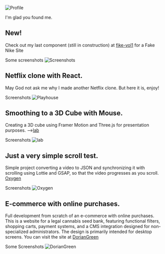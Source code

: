 
![Profile](https://drive.google.com/uc?id=1qqbZKFWCSAxm1VUrhvmnCoQ_leVqEWAb)

I'm glad you found me.
## New!
Check out my last component (still in construction) at [fike-vol1](https://fike-vol1.vercel.app/) for a Fake Nike Site

Some screenshots
![Screenshots](https://drive.google.com/uc?id=1j97ksueFyIRmJDtyFSKDHbJgEyJHy8dk)

## Netflix clone with React.
May God not ask me why I made another Netflix clone. But here it is, enjoy!

Screenshots
![Playhouse](https://drive.google.com/uc?id=1o9B7YvNFEQA3h8L6xSVfKc-_bCsCGu8w)

## Smoothing to a 3D Cube with Mouse.
Creating a 3D cube using Framer Motion and Three.js for presentation purposes. 
-->[lab](https://cube-mocha.vercel.app/)

Screenshots
![lab](https://drive.google.com/uc?id=1Jf3cYv6nqOzOZlFIJMxwI1NxKV8EHeAi)

## Just a very simple scroll test.
Simple project converting a video to JSON and synchronizing it with scrolling using Lottie and GSAP, so that the video progresses as you scroll.
[Oxygen](https://simple-scroll-n2.vercel.app/)

Screenshots
![Oxygen](https://drive.google.com/uc?id=1mD2B5zwq6BG5vy41i2497tCRk7od6pUs)



## E-commerce with online purchases.
Full development from scratch of an e-commerce with online purchases. 
This is a website for a legal cannabis seed bank, featuring functional filters, shopping carts, payment systems, and a CMS integration designed for non-specialized administrators. The design is primarily intended for desktop screens. You can visit the site at [DorianGreen](https://sativa-ebon.vercel.app/)

Some Screenshots
![DorianGreen](https://drive.google.com/uc?id=10EsSVr1KNrAsp8GbHbpiTkA8R2LILfk_)
